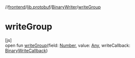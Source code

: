 //[frontend](../../../index.md)/[lib.protobuf](../index.md)/[BinaryWriter](index.md)/[writeGroup](write-group.md)

# writeGroup

[js]\
open fun [writeGroup](write-group.md)(field: [Number](https://kotlinlang.org/api/latest/jvm/stdlib/kotlin/-number/index.html), value: [Any](https://kotlinlang.org/api/latest/jvm/stdlib/kotlin/-any/index.html), writeCallback: [BinaryWriteCallback](../index.md#1567219273%2FClasslikes%2F2039821458))
